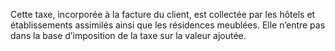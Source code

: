 Cette taxe, incorporée à la facture du client, est collectée par les hôtels et établissements assimilés ainsi que les résidences meublées.
Elle n’entre pas dans la base d’imposition de la taxe sur la valeur ajoutée.